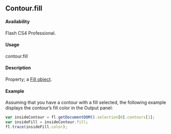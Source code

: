 ## Contour.fill

#### Availability

Flash CS4 Professional.

#### Usage

contour.fill

#### Description

Property; a [Fill object](../Fill_object/fill_summary.md).

#### Example

Assuming that you have a contour with a fill selected, the following example displays the contour’s fill color in the Output panel:

```javascript
var insideContour = fl.getDocumentDOM().selection[0].contours[1];
var insideFill = insideContour.fill;
fl.trace(insideFill.color);
```